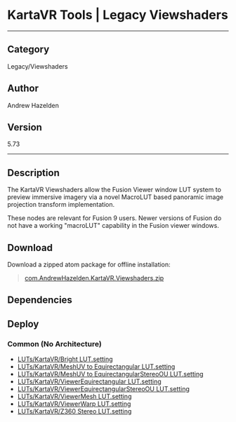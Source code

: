 # KartaVR Tools | Legacy Viewshaders
___

## Category
Legacy/Viewshaders

## Author
Andrew Hazelden

## Version
5.73

___

## Description
<p>The KartaVR Viewshaders allow the Fusion Viewer window LUT system to preview immersive imagery via a novel MacroLUT based panoramic image projection transform implementation.</p>

<p>These nodes are relevant for Fusion 9 users. Newer versions of Fusion do not have a working "macroLUT" capability in the Fusion viewer windows.</p


___

## Download

Download a zipped atom package for offline installation:
> [com.AndrewHazelden.KartaVR.Viewshaders.zip](https://gitlab.com/WeSuckLess/Reactor/-/archive/master/Reactor-master.zip?path=Atoms/com.AndrewHazelden.KartaVR.Viewshaders)  

## Dependencies

## Deploy

### Common (No Architecture)

<ul>
<li><a href="https://gitlab.com/WeSuckLess/Reactor/-/blob/master/Atoms/com.AndrewHazelden.KartaVR.Viewshaders/LUTs/KartaVR/Bright LUT.setting?ref_type=heads">LUTs/KartaVR/Bright LUT.setting</a></li>
<li><a href="https://gitlab.com/WeSuckLess/Reactor/-/blob/master/Atoms/com.AndrewHazelden.KartaVR.Viewshaders/LUTs/KartaVR/MeshUV to Equirectangular LUT.setting?ref_type=heads">LUTs/KartaVR/MeshUV to Equirectangular LUT.setting</a></li>
<li><a href="https://gitlab.com/WeSuckLess/Reactor/-/blob/master/Atoms/com.AndrewHazelden.KartaVR.Viewshaders/LUTs/KartaVR/MeshUV to EquirectangularStereoOU LUT.setting?ref_type=heads">LUTs/KartaVR/MeshUV to EquirectangularStereoOU LUT.setting</a></li>
<li><a href="https://gitlab.com/WeSuckLess/Reactor/-/blob/master/Atoms/com.AndrewHazelden.KartaVR.Viewshaders/LUTs/KartaVR/ViewerEquirectangular LUT.setting?ref_type=heads">LUTs/KartaVR/ViewerEquirectangular LUT.setting</a></li>
<li><a href="https://gitlab.com/WeSuckLess/Reactor/-/blob/master/Atoms/com.AndrewHazelden.KartaVR.Viewshaders/LUTs/KartaVR/ViewerEquirectangularStereoOU LUT.setting?ref_type=heads">LUTs/KartaVR/ViewerEquirectangularStereoOU LUT.setting</a></li>
<li><a href="https://gitlab.com/WeSuckLess/Reactor/-/blob/master/Atoms/com.AndrewHazelden.KartaVR.Viewshaders/LUTs/KartaVR/ViewerMesh LUT.setting?ref_type=heads">LUTs/KartaVR/ViewerMesh LUT.setting</a></li>
<li><a href="https://gitlab.com/WeSuckLess/Reactor/-/blob/master/Atoms/com.AndrewHazelden.KartaVR.Viewshaders/LUTs/KartaVR/ViewerWarp LUT.setting?ref_type=heads">LUTs/KartaVR/ViewerWarp LUT.setting</a></li>
<li><a href="https://gitlab.com/WeSuckLess/Reactor/-/blob/master/Atoms/com.AndrewHazelden.KartaVR.Viewshaders/LUTs/KartaVR/Z360 Stereo LUT.setting?ref_type=heads">LUTs/KartaVR/Z360 Stereo LUT.setting</a></li>
</ul>
